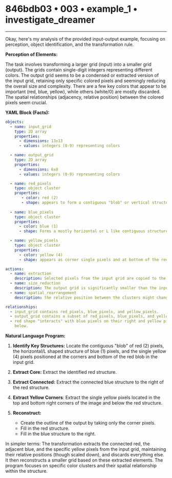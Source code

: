 # 846bdb03 • 003 • example_1 • investigate_dreamer

---
Okay, here's my analysis of the provided input-output example, focusing on perception, object identification, and the transformation rule.

**Perception of Elements:**

The task involves transforming a larger grid (input) into a smaller grid (output). The grids contain single-digit integers representing different colors.  The output grid seems to be a condensed or extracted version of the input grid, retaining only specific colored pixels and seemingly reducing the overall size and complexity. There are a few key colors that appear to be important (red, blue, yellow), while others (white/0) are mostly discarded. The spatial relationships (adjacency, relative position) between the colored pixels seem crucial.

**YAML Block (Facts):**



```yaml
objects:
  - name: input_grid
    type: 2D array
    properties:
      - dimensions: 13x13
      - values: integers (0-9) representing colors

  - name: output_grid
    type: 2D array
    properties:
      - dimensions: 6x8
      - values: integers (0-9) representing colors

  - name: red_pixels
    type: object cluster
    properties:
       - color: red (2)
       - shape: appears to form a contiguous "blob" or vertical structure in input.
       
  - name: blue_pixels
    type: object cluster
    properties:
      - color: blue (1)
      - shape: Forms a mostly horizontal or L like contiguous structure in input.

  - name: yellow_pixels
    type: object cluster
    properties:
      - color: yellow (4)
      - shape: appears as corner single pixels and at bottom of the red vertical structure.

actions:
  - name: extraction
    description: Selected pixels from the input grid are copied to the output grid.
  - name: size_reduction
    description: The output grid is significantly smaller than the input grid.
  - name: spatial_rearrangement
    description: the relative position between the clusters might change.

relationships:
  - input_grid contains red_pixels, blue_pixels, and yellow_pixels.
  - output_grid contains a subset of red_pixels, blue_pixels, and yellow_pixels from input.
  - red shape "interacts" with blue pixels on their right and yellow pixels
    below.
```



**Natural Language Program:**

1.  **Identify Key Structures:** Locate the contiguous "blob" of red (2) pixels, the horizontal/L shaped structure of blue (1) pixels, and the single yellow (4) pixels positioned at the corners and bottom of the red blob in the input grid.

2.  **Extract Core:** Extract the identified red structure.

3.  **Extract Connected:** Extract the connected blue structure to the right of the
    red structure.

4. **Extract Yellow Corners**: Extract the single yellow pixels located in the
   top and bottom right corners of the image and below the red structure.

5.  **Reconstruct:**
    - Create the outline of the output by taking only the corner pixels.
    - Fill in the red structure.
    - Fill in the blue structure to the right.

In simpler terms: The transformation extracts the connected red, the adjacent blue, and the specific yellow pixels from the input grid, maintaining their relative positions (though scaled down), and discards everything else. It then reconstructs a smaller grid based on these extracted elements. The program focuses on specific color clusters and their spatial relationship within the structure.

